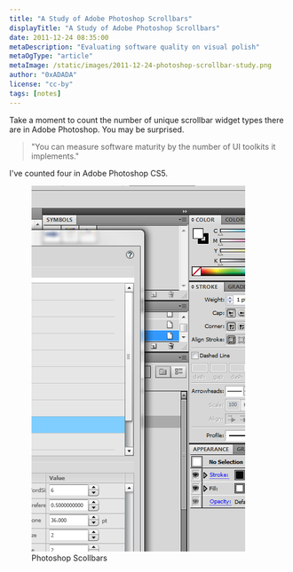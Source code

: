 ```yaml
---
title: "A Study of Adobe Photoshop Scrollbars"
displayTitle: "A Study of Adobe Photoshop Scrollbars"
date: 2011-12-24 08:35:00
metaDescription: "Evaluating software quality on visual polish"
metaOgType: "article"
metaImage: /static/images/2011-12-24-photoshop-scrollbar-study.png
author: "0xADADA"
license: "cc-by"
tags: [notes]
---
```


Take a moment to count the number of unique scrollbar widget types there are in
Adobe Photoshop. You may be surprised.

> "You can measure software maturity by the number of UI toolkits it
> implements."

I've counted four in Adobe Photoshop CS5.

<figure>
  <img src="/static/images/2011-12-24-photoshop-scrollbar-study.png"
    alt="Photoshop Scollbars" title="Photoshop Scollbars">
  <figcaption>Photoshop Scollbars</figcaption>
</figure>
